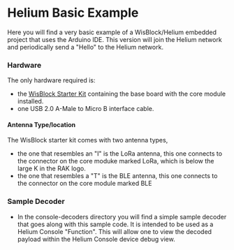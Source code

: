 
# Helium Basic Example

Here you will find a very basic example of a WisBlock/Helium embedded project that uses the Arduino IDE.
This version will join the Helium network and periodically send a "Hello" to the Helium network.

### Hardware
The only hardware required is:
* the [WisBlock Starter Kit](https://store.rakwireless.com/products/wisblock-starter-kit) containing  the base board with the core module installed.
* one USB 2.0 A-Male to Micro B interface cable.

#### Antenna Type/location
The WisBlock starter kit comes with two antenna types, 
* the one that resembles an "I" is the LoRa antenna, this one connects to the connector on the core moduke marked LoRa, which is below the large K in the RAK logo.
* the one that resembles a "T" is the BLE antenna, this one connects to the connector on the core module marked BLE

### Sample Decoder
* In the console-decoders directory you will find a simple sample decoder that goes along with this sample code. It is intended to be used as a Helium Console "Function". This will allow one to view the decoded payload within the Helium Console device debug view.
